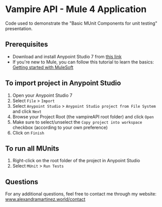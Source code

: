 # Vampire API - Mule 4 Application

Code used to demonstrate the "Basic MUnit Components for unit testing" presentation.

## Prerequisites

- Download and install Anypoint Studio 7 from [this link](https://www.mulesoft.com/lp/dl/studio)
- If you're new to Mule, you can follow this tutorial to learn the basics: [Getting started with MuleSoft](https://developer.mulesoft.com/tutorials-and-howtos/getting-started/hello-mule)

## To import project in Anypoint Studio

1. Open your Anypoint Studio 7
2. Select `File` > `Import`
3. Select `Anypoint Studio` > `Anypoint Studio project from File System` and click `Next`
4. Browse your Project Root (the vampireAPI root folder) and click `Open`
5. Make sure to select/unselect the `Copy project into workspace` checkbox (according to your own preference)
6. Click on `Finish`

## To run all MUnits

1. Right-click on the root folder of the project in Anypoint Studio
2. Select `MUnit` > `Run Tests`

## Questions

For any additional questions, feel free to contact me through my website: www.alexandramartinez.world/contact
